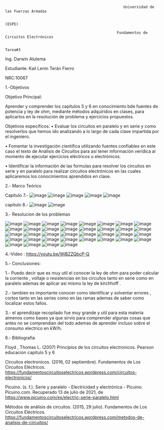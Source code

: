                                                           Universidad de las Fuerzas Armadas
                                                        
                                                                     (ESPE)
                                                                     
                                                       Fundamentos de Circuitos Electrónicos
                                                       
                                                                     Tarea#3
Ing. Darwin Alulema

Estudiante: Kail Lenin Terán Fierro

NRC:10067

1.-Objetivos

Objetivo Principal:

Aprender y comprender los capítulos 5 y 6 en conocimiento bde fuentes de potencia y ley de ohm, mediante métodos adquiridos en clases, para aplicarlos en la resolución de problema y ejercicios propuestos.

Objetivos específicos: • Evaluar los circuitos en paralelo y en serie y como resolverlos que hemos ido analizando a lo largo de cada clase impartida por el ingeniero.

• Fomentar la investigación científica utilizando fuentes confiables en este caso el texto de Análisis de Circuitos para así tener información verídica al momento de ejecutar ejercicios eléctricos u electrónicos.

• Identificar la información de las formulas para resolver los circuitos en serie y en paralelo para realizar circuitos electrónicos en las cuales aplicaremos los conocimientos aprendidos en clase.

2.- Marco Teórico

Capitulo 7.-
![image](https://user-images.githubusercontent.com/117742027/208300188-10f9c0ed-0030-4136-bba6-66c31d9a6844.png)
![image](https://user-images.githubusercontent.com/117742027/208300356-57380f94-5d8e-49ac-9ca4-721f169a381f.png)
![image](https://user-images.githubusercontent.com/117742027/208300361-309d8698-cc41-458b-a0f8-912fccbb0103.png)
![image](https://user-images.githubusercontent.com/117742027/208300366-0a304d6a-510d-47c9-b9cc-aa553b6c0e0c.png)
![image](https://user-images.githubusercontent.com/117742027/208301045-69dceca9-b1fd-48ce-9023-95c4e7c99d87.png)


capitulo 8.-
![image](https://user-images.githubusercontent.com/117742027/208300864-deb105dd-a028-40aa-b12f-83888cd69b53.png)
![image](https://user-images.githubusercontent.com/117742027/208301081-4618fbbe-c9e8-45aa-a604-45bf1d79f211.png)


3.- Resolucion de los problemas

![image](https://user-images.githubusercontent.com/117742027/208301264-0fcd4152-b5cc-469e-ae14-c54fbd820d6e.png)
![image](https://user-images.githubusercontent.com/117742027/208301286-1c586c59-b87f-47cd-9060-db641e6b98bd.png)
![image](https://user-images.githubusercontent.com/117742027/208301299-4118dda8-9d86-447b-ac55-2977f4fee91d.png)
![image](https://user-images.githubusercontent.com/117742027/208301489-bc3b2594-1b66-4864-98cb-6f887459f5f0.png)
![image](https://user-images.githubusercontent.com/117742027/208301515-bcc57911-5e91-4df0-bbc7-1e0897cf367f.png)
![image](https://user-images.githubusercontent.com/117742027/208301546-28f94158-37ba-4ae0-84ea-61617f18ed39.png)
![image](https://user-images.githubusercontent.com/117742027/208301353-79b0a409-052b-496d-8af8-c5d1669724f1.png)
![image](https://user-images.githubusercontent.com/117742027/208301574-4bbab6b1-6845-4992-9d14-916fe5f14c25.png)
![image](https://user-images.githubusercontent.com/117742027/208301604-d2c258f0-b51e-4f50-ace6-25b231970dc7.png)
![image](https://user-images.githubusercontent.com/117742027/208301631-fe263978-ef2e-47f4-b85a-084142bf53a6.png)
![image](https://user-images.githubusercontent.com/117742027/208301765-4773a971-55eb-4e6a-bcb7-8c8a62f61b6c.png)
![image](https://user-images.githubusercontent.com/117742027/208301791-f797f270-4d24-49bc-893d-29e8bd702a37.png)
![image](https://user-images.githubusercontent.com/117742027/208301804-fa02be47-aa7d-4bd6-bb5d-a2ca5a3eff9f.png)
![image](https://user-images.githubusercontent.com/117742027/208301822-fd5d9788-70f0-4420-a30b-9de0511b8419.png)
![image](https://user-images.githubusercontent.com/117742027/208301836-e378f1e5-fda9-41e8-8ac7-023638984857.png)
![image](https://user-images.githubusercontent.com/117742027/208301852-9acf396f-d424-42cb-89e6-c36723a9b18e.png)
![image](https://user-images.githubusercontent.com/117742027/208301890-f945ed32-0de3-4111-a71a-653439b2b40c.png)
![image](https://user-images.githubusercontent.com/117742027/208301910-1ef452ad-fff4-4850-8c92-ba4571f3d570.png)
![image](https://user-images.githubusercontent.com/117742027/208301933-eec47c3a-e231-4142-976e-48dcad7a883d.png)
![image](https://user-images.githubusercontent.com/117742027/208301945-7acac12b-a6ee-4ac6-82b2-a564d4ddaf67.png)
![image](https://user-images.githubusercontent.com/117742027/208301961-c7baacbf-78e5-4741-a57b-c6d44e74f0d6.png)
![image](https://user-images.githubusercontent.com/117742027/208301986-28830bbd-3ea8-466e-9994-56a5405880ee.png)
![image](https://user-images.githubusercontent.com/117742027/208302035-92e8c6ff-9f5b-4144-9ed1-7dcbcb1183b0.png)
![image](https://user-images.githubusercontent.com/117742027/208302080-35e95d0e-5d06-4d92-986b-524f167393c7.png)
![image](https://user-images.githubusercontent.com/117742027/208302125-e10bfd48-ad6b-4202-965f-2d34a7a84d65.png)
![image](https://user-images.githubusercontent.com/117742027/208302173-c647da07-fd92-4271-9f4c-33314f7622b0.png)
![image](https://user-images.githubusercontent.com/117742027/208302193-0d590c90-764c-4965-9e16-11cecb9b681c.png)
![image](https://user-images.githubusercontent.com/117742027/208302204-0c891f64-e6b1-4b8d-a1e3-d638c1e1b504.png)
![image](https://user-images.githubusercontent.com/117742027/208302245-0af5d000-342f-45db-ad20-0aff6672433a.png)
![image](https://user-images.githubusercontent.com/117742027/208302256-b428fcb8-654d-47a0-8dff-031c4d29e87a.png)
![image](https://user-images.githubusercontent.com/117742027/208302263-0f5f8c4c-f7e4-45fa-be7a-c023062dd947.png)
![image](https://user-images.githubusercontent.com/117742027/208302284-8fa4c178-ebfe-41e3-9b76-938dde20f871.png)
![image](https://user-images.githubusercontent.com/117742027/208302314-bb728222-1de7-4c06-b8e3-cda4c8e6ab1c.png)
![image](https://user-images.githubusercontent.com/117742027/208302322-6473740c-9f55-476a-b37f-9c27e7b53c3b.png)
![image](https://user-images.githubusercontent.com/117742027/208302329-b4c0b415-051b-4c42-84c4-59b5527905af.png)
![image](https://user-images.githubusercontent.com/117742027/208302335-c77b70b7-3d88-4745-b719-73e5cba67c45.png)


4.-Video : https://youtu.be/WjBZZQbcP-Q

5.- Conclusiones:

1.- Puedo decir que es muy  util el conocer la ley de ohm para poder calcular la corriente , voltaje o resistencias en los circuitos tanto en serie como en paralelo ademas de aplicar asi mismo la ley de kirchhoff .

2.- tambien es importante conocer como identificar y solventar errores , cortos tanto en las series como en las ramas ademas de saber como localizar estos fallos.

3.- el aprendizaje recopilado fue muy grande y util para esta materia almenos como bases ya que sirvio para comprender algunas cosas que antes no se comprendian del todo ademas de aprender incluso sobre el consumo electrico en kW/h.

6.- Bibliografia

Floyd , Thomas L. (2007) Principios de los circuitos electronicos. Pearson educacion capitulo 5 y 6 

Circuitos electronicos. (2016, 02 septiembre). Fundamentos de Los Circuitos Eléctricos. https://fundamentoscircuitoselectricos.wordpress.com/circuitos-electronicos/

Picuino. (s. f.). Serie y paralelo - Electricidad y electrónica - Picuino. Picuino.com. Recuperado 13 de julio de 2021, de https://www.picuino.com/es/electric-serie-paralelo.html

Métodos de análisis de circuitos. (2015, 29 julio). Fundamentos de Los Circuitos Eléctricos. https://fundamentoscircuitoselectricos.wordpress.com/metodos-de-analisis-de-circuitos/
